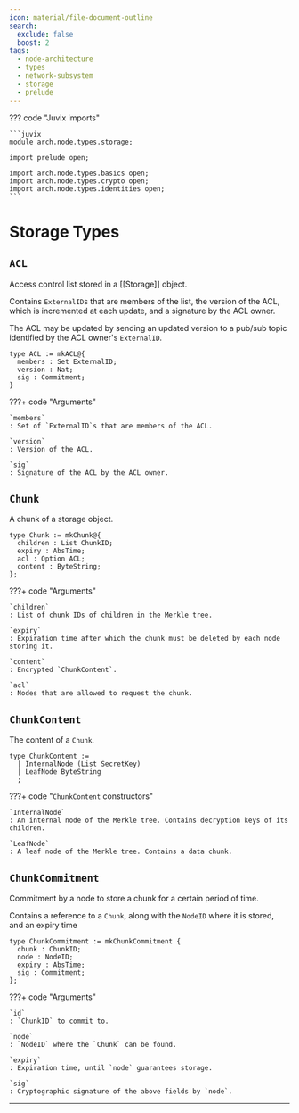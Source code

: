 ```yaml
---
icon: material/file-document-outline
search:
  exclude: false
  boost: 2
tags:
  - node-architecture
  - types
  - network-subsystem
  - storage
  - prelude
---
```


??? code "Juvix imports"

    ```juvix
    module arch.node.types.storage;

    import prelude open;

    import arch.node.types.basics open;
    import arch.node.types.crypto open;
    import arch.node.types.identities open;
    ```

# Storage Types

## `ACL`

Access control list stored in a [[Storage]] object.

Contains `ExternalID`s that are members of the list,
the version of the ACL, which is incremented at each update,
and a signature by the ACL owner.

The ACL may be updated by sending an updated version
to a pub/sub topic identified by the ACL owner's `ExternalID`.

```juvix
type ACL := mkACL@{
  members : Set ExternalID;
  version : Nat;
  sig : Commitment;
}
```

???+ code "Arguments"

    `members`
    : Set of `ExternalID`s that are members of the ACL.

    `version`
    : Version of the ACL.

    `sig`
    : Signature of the ACL by the ACL owner.

## `Chunk`

A chunk of a storage object.

```juvix
type Chunk := mkChunk@{
  children : List ChunkID;
  expiry : AbsTime;
  acl : Option ACL;
  content : ByteString;
};
```

???+ code "Arguments"

    `children`
    : List of chunk IDs of children in the Merkle tree.

    `expiry`
    : Expiration time after which the chunk must be deleted by each node storing it.

    `content`
    : Encrypted `ChunkContent`.

    `acl`
    : Nodes that are allowed to request the chunk.

## `ChunkContent`

The content of a `Chunk`.

```juvix
type ChunkContent :=
  | InternalNode (List SecretKey)
  | LeafNode ByteString
  ;
```

???+ code "`ChunkContent` constructors"

    `InternalNode`
    : An internal node of the Merkle tree. Contains decryption keys of its children.

    `LeafNode`
    : A leaf node of the Merkle tree. Contains a data chunk.

## `ChunkCommitment`

Commitment by a node to store a chunk for a certain period of time.

Contains a reference to a `Chunk`,
along with the `NodeID` where it is stored,
and an expiry time

```juvix
type ChunkCommitment := mkChunkCommitment {
  chunk : ChunkID;
  node : NodeID;
  expiry : AbsTime;
  sig : Commitment;
};
```

???+ code "Arguments"

    `id`
    : `ChunkID` to commit to.

    `node`
    : `NodeID` where the `Chunk` can be found.

    `expiry`
    : Expiration time, until `node` guarantees storage.

    `sig`
    : Cryptographic signature of the above fields by `node`.

---
